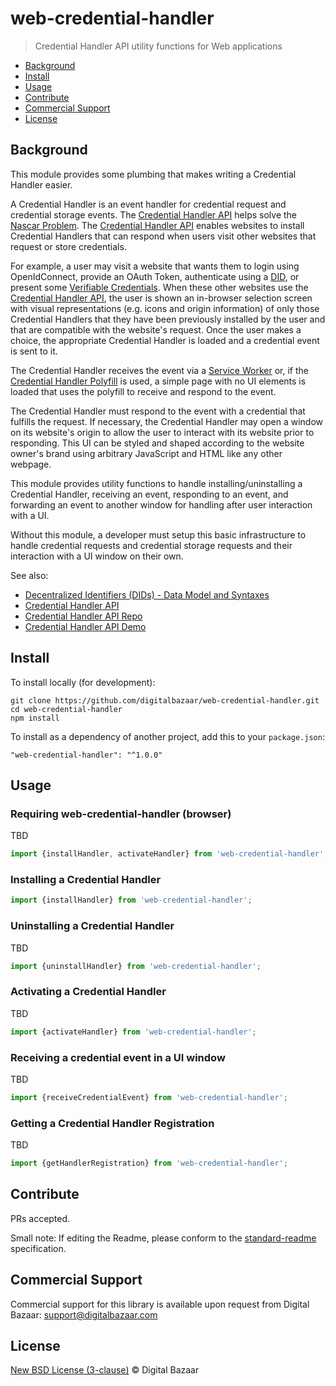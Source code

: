 # web-credential-handler

> Credential Handler API utility functions for Web applications

- [Background](#background)
- [Install](#install)
- [Usage](#usage)
- [Contribute](#contribute)
- [Commercial Support](#commercial-support)
- [License](#license)

## Background

This module provides some plumbing that makes writing a Credential Handler
easier.

A Credential Handler is an event handler for credential request and
credential storage events. The [Credential Handler API][] helps
solve the [Nascar Problem](https://indieweb.org/NASCAR_problem). The
[Credential Handler API][] enables websites to install Credential Handlers that
can respond when users visit other websites that request or store credentials.

For example, a user may visit a website that wants them to login using
OpenIdConnect, provide an OAuth Token, authenticate using a [DID][], or present
some [Verifiable Credentials][]. When these other websites use the [Credential
Handler API][], the user is shown an in-browser selection screen with visual
representations (e.g. icons and origin information) of only those
Credential Handlers that they have been previously installed by the user and
that are compatible with the website's request. Once the user makes a choice,
the appropriate Credential Handler is loaded and a credential event is sent
to it.

The Credential Handler receives the event via a
[Service Worker](https://w3c.github.io/ServiceWorker) or, if the
[Credential Handler Polyfill][] is used, a simple page with no UI elements is
loaded that uses the polyfill to receive and respond to the event.

The Credential Handler must respond to the event with a credential that
fulfills the request. If necessary, the Credential Handler may open a window
on its website's origin to allow the user to interact with its website prior
to responding. This UI can be styled and shaped according to the website
owner's brand using arbitrary JavaScript and HTML like any other webpage.

This module provides utility functions to handle installing/uninstalling a
Credential Handler, receiving an event, responding to an event, and forwarding
an event to another window for handling after user interaction with a UI.

Without this module, a developer must setup this basic infrastructure to
handle credential requests and credential storage requests and their
interaction with a UI window on their own.

See also:

* [Decentralized Identifiers (DIDs) - Data Model and Syntaxes](https://w3c-ccg.github.io/did-spec)
* [Credential Handler API](https://w3c-ccg.github.io/credential-handler-api)
* [Credential Handler API Repo](https://github.com/w3c-ccg/credential-handler-api)
* [Credential Handler API Demo](https://github.com/digitalbazaar/credential-handler-demo)

## Install

To install locally (for development):

```
git clone https://github.com/digitalbazaar/web-credential-handler.git
cd web-credential-handler
npm install
```

To install as a dependency of another project, add this to your `package.json`:

```
"web-credential-handler": "^1.0.0"
```

## Usage

### Requiring web-credential-handler (browser)

TBD

```js
import {installHandler, activateHandler} from 'web-credential-handler';
```

### Installing a Credential Handler

```js
import {installHandler} from 'web-credential-handler';
```

### Uninstalling a Credential Handler

TBD

```js
import {uninstallHandler} from 'web-credential-handler';
```

### Activating a Credential Handler

TBD

```js
import {activateHandler} from 'web-credential-handler';
```

### Receiving a credential event in a UI window

TBD

```js
import {receiveCredentialEvent} from 'web-credential-handler';
```

### Getting a Credential Handler Registration

TBD

```js
import {getHandlerRegistration} from 'web-credential-handler';
```

## Contribute

PRs accepted.

Small note: If editing the Readme, please conform to the
[standard-readme](https://github.com/RichardLitt/standard-readme) specification.

## Commercial Support

Commercial support for this library is available upon request from
Digital Bazaar: support@digitalbazaar.com

## License

[New BSD License (3-clause)](LICENSE) © Digital Bazaar

[DID]: https://w3c-ccg.github.io/did-spec
[Verifiable Credentials]: https://w3c.github.io/vc-data-model
[Decentralized Identifiers (DIDs)]: https://w3c-ccg.github.io/did-spec
[Credential Handler API]: https://w3c-ccg.github.io/credential-handler-api
[Credential Handler API Repo]: https://github.com/w3c-ccg/credential-handler-api
[Credential Handler API Demo]: https://github.com/digitalbazaar/credential-handler-demo
[Credential Handler Polyfill]: https://github.com/digitalbazaar/credential-handler-polyfill

